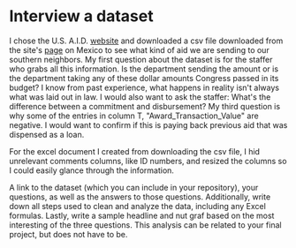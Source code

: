 # Interview a dataset

I chose the U.S. A.I.D. [website](https://foreignassistance.gov/) and downloaded a csv file downloaded from the site's [page](https://foreignassistance.gov/explore/country/Mexico) on Mexico to see what kind of aid we are sending to our southern neighbors.
My first question about the dataset is for the staffer who grabs all this information. Is the department sending the amount or is the department taking any of these dollar amounts Congress passed in its budget? I know from past experience, what happens in reality isn't always what was laid out in law. I would also want to ask the staffer: What's the difference between a commitment and disbursement?
My third question is why some of the entries in column T, "Award_Transaction_Value" are negative. I would want to confirm if this is paying back previous aid that was dispensed as a loan.

For the excel document I created from downloading the csv file, I hid unrelevant comments columns, like ID numbers, and resized the columns so I could easily glance through the information.


A link to the dataset (which you can include in your repository), your questions, as well as the answers to those questions.
Additionally, write down all steps used to clean and analyze the data, including any Excel formulas.
Lastly, write a sample headline and nut graf based on the most interesting of the three questions.
This analysis can be related to your final project, but does not have to be.
